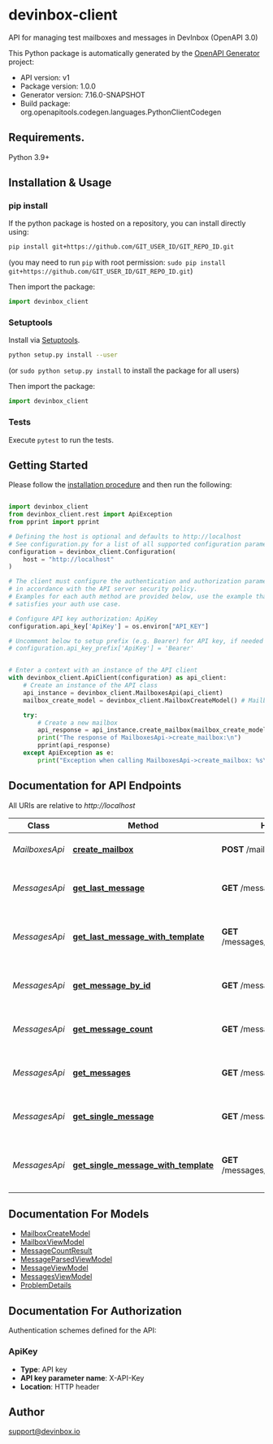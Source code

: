 # devinbox-client
API for managing test mailboxes and messages in DevInbox (OpenAPI 3.0)

This Python package is automatically generated by the [OpenAPI Generator](https://openapi-generator.tech) project:

- API version: v1
- Package version: 1.0.0
- Generator version: 7.16.0-SNAPSHOT
- Build package: org.openapitools.codegen.languages.PythonClientCodegen

## Requirements.

Python 3.9+

## Installation & Usage
### pip install

If the python package is hosted on a repository, you can install directly using:

```sh
pip install git+https://github.com/GIT_USER_ID/GIT_REPO_ID.git
```
(you may need to run `pip` with root permission: `sudo pip install git+https://github.com/GIT_USER_ID/GIT_REPO_ID.git`)

Then import the package:
```python
import devinbox_client
```

### Setuptools

Install via [Setuptools](http://pypi.python.org/pypi/setuptools).

```sh
python setup.py install --user
```
(or `sudo python setup.py install` to install the package for all users)

Then import the package:
```python
import devinbox_client
```

### Tests

Execute `pytest` to run the tests.

## Getting Started

Please follow the [installation procedure](#installation--usage) and then run the following:

```python

import devinbox_client
from devinbox_client.rest import ApiException
from pprint import pprint

# Defining the host is optional and defaults to http://localhost
# See configuration.py for a list of all supported configuration parameters.
configuration = devinbox_client.Configuration(
    host = "http://localhost"
)

# The client must configure the authentication and authorization parameters
# in accordance with the API server security policy.
# Examples for each auth method are provided below, use the example that
# satisfies your auth use case.

# Configure API key authorization: ApiKey
configuration.api_key['ApiKey'] = os.environ["API_KEY"]

# Uncomment below to setup prefix (e.g. Bearer) for API key, if needed
# configuration.api_key_prefix['ApiKey'] = 'Bearer'


# Enter a context with an instance of the API client
with devinbox_client.ApiClient(configuration) as api_client:
    # Create an instance of the API class
    api_instance = devinbox_client.MailboxesApi(api_client)
    mailbox_create_model = devinbox_client.MailboxCreateModel() # MailboxCreateModel | 

    try:
        # Create a new mailbox
        api_response = api_instance.create_mailbox(mailbox_create_model)
        print("The response of MailboxesApi->create_mailbox:\n")
        pprint(api_response)
    except ApiException as e:
        print("Exception when calling MailboxesApi->create_mailbox: %s\n" % e)

```

## Documentation for API Endpoints

All URIs are relative to *http://localhost*

Class | Method | HTTP request | Description
------------ | ------------- | ------------- | -------------
*MailboxesApi* | [**create_mailbox**](docs/MailboxesApi.md#create_mailbox) | **POST** /mailboxes | Create a new mailbox
*MessagesApi* | [**get_last_message**](docs/MessagesApi.md#get_last_message) | **GET** /messages/{key}/last | Get the last message from a mailbox
*MessagesApi* | [**get_last_message_with_template**](docs/MessagesApi.md#get_last_message_with_template) | **GET** /messages/{key}/{template}/last | Get the last message with template parsing
*MessagesApi* | [**get_message_by_id**](docs/MessagesApi.md#get_message_by_id) | **GET** /messages/{key}/get | Get a specific message by ID
*MessagesApi* | [**get_message_count**](docs/MessagesApi.md#get_message_count) | **GET** /messages/{key}/count | Get message count for a mailbox
*MessagesApi* | [**get_messages**](docs/MessagesApi.md#get_messages) | **GET** /messages/{key} | Get messages from a mailbox
*MessagesApi* | [**get_single_message**](docs/MessagesApi.md#get_single_message) | **GET** /messages/{key}/single | Get single message from a mailbox
*MessagesApi* | [**get_single_message_with_template**](docs/MessagesApi.md#get_single_message_with_template) | **GET** /messages/{key}/{template}/single | Get single message with template parsing


## Documentation For Models

 - [MailboxCreateModel](docs/MailboxCreateModel.md)
 - [MailboxViewModel](docs/MailboxViewModel.md)
 - [MessageCountResult](docs/MessageCountResult.md)
 - [MessageParsedViewModel](docs/MessageParsedViewModel.md)
 - [MessageViewModel](docs/MessageViewModel.md)
 - [MessagesViewModel](docs/MessagesViewModel.md)
 - [ProblemDetails](docs/ProblemDetails.md)


<a id="documentation-for-authorization"></a>
## Documentation For Authorization


Authentication schemes defined for the API:
<a id="ApiKey"></a>
### ApiKey

- **Type**: API key
- **API key parameter name**: X-API-Key
- **Location**: HTTP header


## Author

support@devinbox.io


